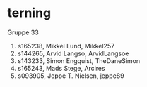# terning
Gruppe 33
1. s165238, Mikkel Lund, Mikkel257
2. s144265, Arvid Langso, ArvidLangsoe
3. s143233, Simon Engquist, TheDaneSimon
4. s165243, Mads Stege, Arcires
5. s093905, Jeppe T. Nielsen, jeppe89
